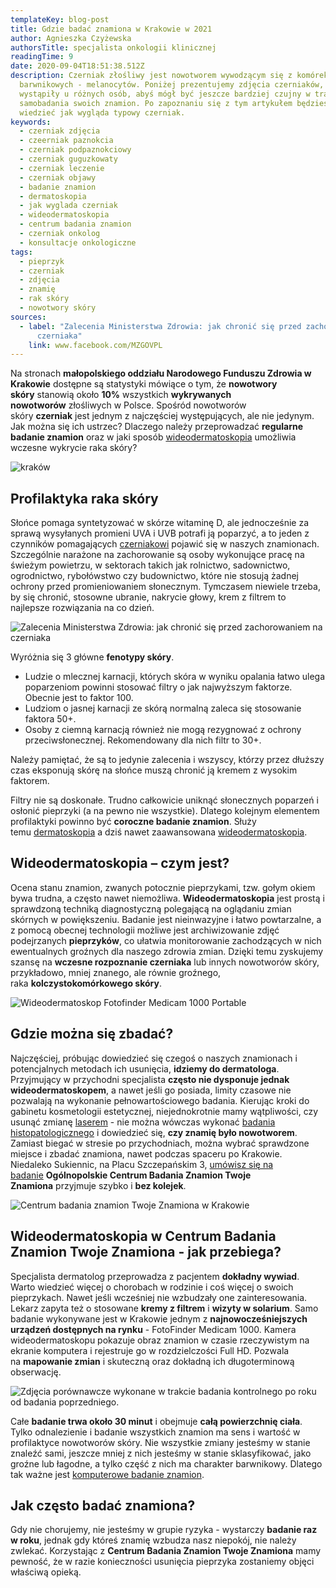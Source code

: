 ```yaml
---
templateKey: blog-post
title: Gdzie badać znamiona w Krakowie w 2021
author: Agnieszka Czyżewska
authorsTitle: specjalista onkologii klinicznej
readingTime: 9
date: 2020-09-04T18:51:38.512Z
description: Czerniak złośliwy jest nowotworem wywodzącym się z komórek
  barwnikowych - melanocytów. Poniżej prezentujemy zdjęcia czerniaków, które
  wystąpiły u różnych osób, abyś mógł być jeszcze bardziej czujny w trakcie
  samobadania swoich znamion. Po zapoznaniu się z tym artykułem będziesz
  wiedzieć jak wygląda typowy czerniak.
keywords:
  - czerniak zdjęcia
  - czeerniak paznokcia
  - czerniak podpaznokciowy
  - czerniak guguzkowaty
  - czerniak leczenie
  - czerniak objawy
  - badanie znamion
  - dermatoskopia
  - jak wyglada czerniak
  - wideodermatoskopia
  - centrum badania znamion
  - czerniak onkolog
  - konsultacje onkologiczne
tags:
  - pieprzyk
  - czerniak
  - zdjęcia
  - znamię
  - rak skóry
  - nowotwory skóry
sources:
  - label: "Zalecenia Ministerstwa Zdrowia: jak chronić się przed zachorowaniem na
      czerniaka"
    link: www.facebook.com/MZGOVPL
---
```

Na stronach **małopolskiego oddziału Narodowego Funduszu Zdrowia w Krakowie** dostępne są statystyki mówiące o tym, że **nowotwory skóry** stanowią około **10%** wszystkich **wykrywanych nowotworów** złośliwych w Polsce. Spośród nowotworów skóry **czerniak** jest jednym z najczęściej występujących, ale nie jedynym. Jak można się ich ustrzec? Dlaczego należy przeprowadzać **regularne badanie znamion** oraz w jaki sposób [wideodermatoskopia](/wideodermatoskopia-komputerowe-badanie-znamion "wideodermatoskopia") umożliwia wczesne wykrycie raka skóry?

![kraków](img/krakow0.jpg)

## Profilaktyka raka skóry

Słońce pomaga syntetyzować w skórze witaminę D, ale jednocześnie za sprawą wysyłanych promieni UVA i UVB potrafi ją poparzyć, a to jeden z czynników pomagających [czerniakowi](/czerniak "Czerniak") pojawić się w naszych znamionach. Szczególnie narażone na zachorowanie są osoby wykonujące pracę na świeżym powietrzu, w sektorach takich jak rolnictwo, sadownictwo, ogrodnictwo, rybołówstwo czy budownictwo, które nie stosują żadnej ochrony przed promieniowaniem słonecznym. Tymczasem niewiele trzeba, by się chronić, stosowne ubranie, nakrycie głowy, krem z filtrem to najlepsze rozwiązania na co dzień.

![Zalecenia Ministerstwa Zdrowia: jak chronić się przed zachorowaniem na czerniaka](img/krakow1.jpg "Zalecenia Ministerstwa Zdrowia: jak chronić się przed zachorowaniem na czerniaka")

Wyróżnia się 3 główne **fenotypy skóry**.

* Ludzie o mlecznej karnacji, których skóra w wyniku opalania łatwo ulega poparzeniom powinni stosować filtry o jak najwyższym faktorze. Obecnie jest to faktor 100.
* Ludziom o jasnej karnacji ze skórą normalną zaleca się stosowanie faktora 50+.
* Osoby z ciemną karnacją również nie mogą rezygnować z ochrony przeciwsłonecznej. Rekomendowany dla nich filtr to 30+.

Należy pamiętać, że są to jedynie zalecenia i wszyscy, którzy przez dłuższy czas eksponują skórę na słońce muszą chronić ją kremem z wysokim faktorem.

Filtry nie są doskonałe. Trudno całkowicie uniknąć słonecznych poparzeń i osłonić pieprzyki (a na pewno nie wszystkie). Dlatego kolejnym elementem profilaktyki powinno być **coroczne badanie znamion**. Służy temu [dermatoskopia](/dermatoskopia-badanie-znamion "dermatoskopia") a dziś nawet zaawansowana [wideodermatoskopia](/wideodermatoskopia-komputerowe-badanie-znamion "wideodermatoskopia").

<More link="/blog/jak-chronic-sie-przed-nowotworem-skory" text="Szczegóły ochrony przed czerniakiem" cta="Sprawdź" />

## Wideodermatoskopia – czym jest?

Ocena stanu znamion, zwanych potocznie pieprzykami, tzw. gołym okiem bywa trudna, a często nawet niemożliwa. **Wideodermatoskopia** jest prostą i sprawdzoną techniką diagnostyczną polegającą na oglądaniu zmian skórnych w powiększeniu. Badanie jest nieinwazyjne i łatwo powtarzalne, a z pomocą obecnej technologii możliwe jest archiwizowanie zdjęć podejrzanych **pieprzyków**, co ułatwia monitorowanie zachodzących w nich ewentualnych groźnych dla naszego zdrowia zmian. Dzięki temu zyskujemy szansę na **wczesne rozpoznanie czerniaka** lub innych nowotworów skóry, przykładowo, mniej znanego, ale równie groźnego, raka **kolczystokomórkowego skóry**.

![Wideodermatoskop Fotofinder Medicam 1000 Portable](img/krakow2.jpg "Wideodermatoskop Fotofinder Medicam 1000 Portable")

## Gdzie można się zbadać?

Najczęściej, próbując dowiedzieć się czegoś o naszych znamionach i potencjalnych metodach ich usunięcia, **idziemy do dermatologa**. Przyjmujący w przychodni specjalista **często nie dysponuje jednak wideodermatoskopem**, a nawet jeśli go posiada, limity czasowe nie pozwalają na wykonanie pełnowartościowego badania. Kierując kroki do gabinetu kosmetologii estetycznej, niejednokrotnie mamy wątpliwości, czy usunąć zmianę [laserem](/laserowe-usuwanie-znamion) - nie można wówczas wykonać [badania histopatologicznego](/chirurgiczne-usuwanie-znamion) i dowiedzieć się, **czy znamię było nowotworem**. Zamiast biegać w stresie po przychodniach, można wybrać sprawdzone miejsce i zbadać znamiona, nawet podczas spaceru po Krakowie. Niedaleko Sukiennic, na Placu Szczepańskim 3, [umówisz się na badanie](/kontakt "Umów się na badanie znamion") **Ogólnopolskie Centrum Badania Znamion Twoje Znamiona** przyjmuje szybko i **bez kolejek**.

<More link="/krakow/badanie-znamion" text="Więcej o badaniu znamion w Krakowie" cta="Sprawdź" />

![Centrum badania znamion Twoje Znamiona w Krakowie](img/krakow3.jpg "Centrum badania znamion Twoje Znamiona w Krakowie")

## Wideodermatoskopia w Centrum Badania Znamion Twoje Znamiona - jak przebiega?

Specjalista dermatolog przeprowadza z pacjentem **dokładny wywiad**. Warto wiedzieć więcej o chorobach w rodzinie i coś więcej o swoich pieprzykach. Nawet jeśli wcześniej nie wzbudzały one zainteresowania. Lekarz zapyta też o stosowane **kremy z filtrem** i **wizyty w solarium**. Samo badanie wykonywane jest w Krakowie jednym z **najnowocześniejszych urządzeń dostępnych na rynku** - FotoFinder Medicam 1000. Kamera wideodermatoskopu pokazuje obraz znamion w czasie rzeczywistym na ekranie komputera i rejestruje go w rozdzielczości Full HD. Pozwala na **mapowanie zmian** i skuteczną oraz dokładną ich długoterminową obserwację.

![Zdjęcia porównawcze wykonane w trakcie badania kontrolnego po roku od badania poprzedniego.](img/krakow4.png "Zdjęcia porównawcze wykonane w trakcie badania kontrolnego po roku od badania poprzedniego.")

Całe **badanie trwa około 30 minut** i obejmuje **całą powierzchnię ciała**. Tylko odnalezienie i badanie wszystkich znamion ma sens i wartość w profilaktyce nowotworów skóry. Nie wszystkie zmiany jesteśmy w stanie znaleźć sami, jeszcze mniej z nich jesteśmy w stanie sklasyfikować, jako groźne lub łagodne, a tylko część z nich ma charakter barwnikowy. Dlatego tak ważne jest [komputerowe badanie znamion](/wideodermatoskopia-komputerowe-badanie-znamion "komputerowe badanie znamion").

<More link="/blog/dlaczego-powstaja-znamiona-i-skad-sie-biora-pieprzyki" text="Dowiedz się, skąd się biorą pieprzyki." cta="Sprawdź" />

## Jak często badać znamiona?

Gdy nie chorujemy, nie jesteśmy w grupie ryzyka - wystarczy **badanie raz w roku**, jednak gdy któreś znamię wzbudza nasz niepokój, nie należy zwlekać. Korzystając z **Centrum Badania Znamion Twoje Znamiona** mamy pewność, że w razie konieczności usunięcia pieprzyka zostaniemy objęci właściwą opieką.

<More link="/cennik" text="Sprawdź cenę badania " cta="Sprawdź" />

<More link="/kontakt" text="Skontaktuj się z Centrum Badania Znamion w Krakowie" cta="Kontakt" />